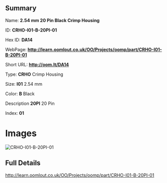 

## Summary
 
Name: __2.54 mm 20 Pin Black Crimp Housing__

ID: __CRHO-I01-B-20PI-01__

Hex ID: __DA14__

WebPage: __http://learn.oomlout.co.uk/OO/Projects/oomp/part/CRHO-I01-B-20PI-01__

Short URL: __http://oom.lt/DA14__


Type: __CRHO__ Crimp Housing 

Size: __I01__ 2.54 mm 

Color: __B__ Black 

Description __20PI__ 20 Pin 

Index: __01__


 # Images
![CRHO-I01-B-20PI-01](http://oomlout.com/oomp-gen/parts/CRHO-I01-B-20PI-01/CRHO-I01-B-20PI-01_420.jpg)



 ## Full Details

 http://learn.oomlout.co.uk/OO/Projects/oomp/part/CRHO-I01-B-20PI-01














